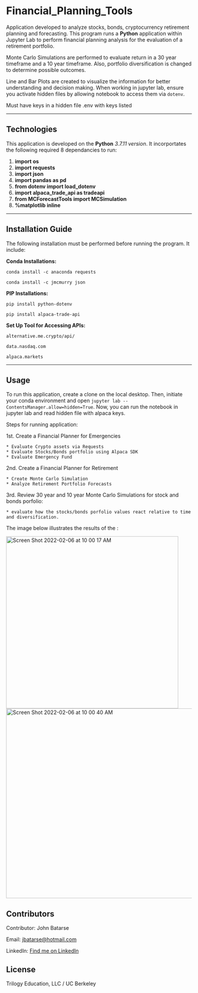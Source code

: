 # Financial_Planning_Tools

Application developed to analyze stocks, bonds, cryptocurrency retirement planning and forecasting. 
This program runs a **Python** application within Jupyter Lab to perform 
financial planning analysis for the evaluation of a retirement portfolio. 

Monte Carlo Simulations are performed to evaluate return in a 30 year timeframe and a 10 year timeframe. 
Also, portfolio diversification is changed to determine possible outcomes.

Line and Bar Plots are created to visualize the information for better understanding and decision making.
When working in jupyter lab, ensure you activate hidden files by allowing notebook to access them via ```dotenv```.

Must have keys in a hidden file .env with keys listed

---

## Technologies

This application is developed on the **Python** *3.7.11 version*. It incorportates the following required 8 dependancies to run:

1. **import os**
2. **import requests**
3. **import json**
4. **import pandas as pd**
5. **from dotenv import load_dotenv**
6. **import alpaca_trade_api as tradeapi**
7. **from MCForecastTools import MCSimulation**
8. **%matplotlib inline**

---

## Installation Guide

The following installation must be performed before running the program. It include:


**Conda Installations:**

```conda install -c anaconda requests```

```conda install -c jmcmurry json```


**PIP Installations:**

```pip install python-dotenv```

```pip install alpaca-trade-api```


**Set Up Tool for Accessing APIs:**

```alternative.me.crypto/api/```

```data.nasdaq.com```

```alpaca.markets```


---

## Usage

To run this application, create a clone on the local desktop. Then, initiate your conda environment and 
open ```jupyter lab --ContentsManager.allow=hidden=True```. Now, you can run the notebook in jupyter lab and 
read hidden file with alpaca keys.

Steps for running application:

1st. Create a Financial Planner for Emergencies

    * Evaluate Crypto assets via Requests
    * Evaluate Stocks/Bonds portfolio using Alpaca SDK
    * Evaluate Emergency Fund


2nd. Create a Financial Planner for Retirement

    * Create Monte Carlo Simulation
    * Analyze Retirement Portfolio Forecasts

3rd. Review 30 year and 10 year Monte Carlo Simulations for stock and bonds porfolio: 
    
    * evaluate how the stocks/bonds porfolio values react relative to time and diversification.
    

The image below illustrates the results of the :

<img width="467" alt="Screen Shot 2022-02-06 at 10 00 17 AM" src="https://user-images.githubusercontent.com/93550651/152694609-3ca905d7-e52b-4215-835d-b6f89bd38ba3.png">

<img width="515" alt="Screen Shot 2022-02-06 at 10 00 40 AM" src="https://user-images.githubusercontent.com/93550651/152694621-6b343815-9cc7-45bb-8ae2-7012080c1a3c.png">

## Contributors

Contributor: John Batarse  

Email: jbatarse@hotmail.com

LinkedIn: [Find me on LinkedIn](<https://www.linkedin.com/in/john-a-batarse-760a26116/>)


## License

Trilogy Education, LLC / UC Berkeley
